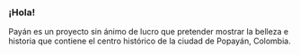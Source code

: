 ### ¡Hola!

Payán es un proyecto sin ánimo de lucro que pretender mostrar la belleza e historia que contiene el centro histórico de la ciudad de Popayán, Colombia.
